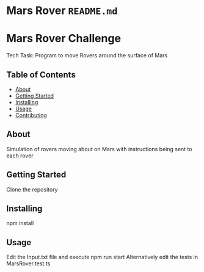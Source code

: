 # Mars Rover ```README.md``` 

# Mars Rover Challenge 
Tech Task: Program to move Rovers around the surface of Mars

## Table of Contents

- [About](#about)
- [Getting Started](#getting_started)
- [Installing](#installing)
- [Usage](#usage)
- [Contributing](#contributing)

## About
Simulation of rovers moving about on Mars with instructions being sent to each rover

## Getting Started
Clone the repository

## Installing
npm install

## Usage
Edit the Input.txt file and execute npm run start
Alternatively edit the tests in MarsRover.test.ts

